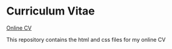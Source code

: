 # Curriculum Vitae

[Online CV](https://arturcgs.github.io/cv/)

This repository contains the html and css files for my online CV
